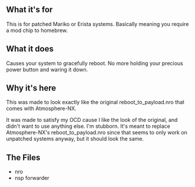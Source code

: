 ## What it's for
This is for patched Mariko or Erista systems. Basically meaning you require a mod chip to homebrew.

## What it does
Causes your system to gracefully reboot. No more holding your precious power button and waring it down. 


## Why it's here
This was made to look exactly like the original reboot_to_payload.nro that comes with Atmosphere-NX.

It was made to satisfy my OCD cause I like the look of the original, and didn't want to use anything else. I'm stubborn. It's meant to replace Atmosphere-NX's reboot_to_payload.nro since that seems to only work on unpatched systems anyway, but it should look the same.

## The Files
- nro
- nsp forwarder